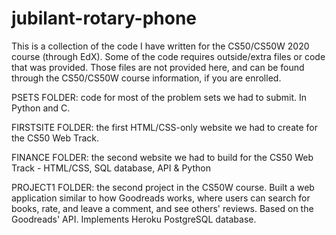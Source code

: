 # jubilant-rotary-phone

This is a collection of the code I have written for the CS50/CS50W 2020 course (through EdX). Some of the code requires outside/extra files or code that was provided. Those files are not provided here, and can be found through the CS50/CS50W course information, if you are enrolled.

PSETS FOLDER: code for most of the problem sets we had to submit. In Python and C.

FIRSTSITE FOLDER: the first HTML/CSS-only website we had to create for the CS50 Web Track.

FINANCE FOLDER: the second website we had to build for the CS50 Web Track - HTML/CSS, SQL database, API & Python

PROJECT1 FOLDER: the second project in the CS50W course. Built a web application similar to how Goodreads works, where users can search for books, rate, and leave a comment, and see others' reviews. Based on the Goodreads' API. Implements Heroku PostgreSQL database.


